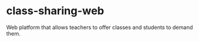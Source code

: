 # class-sharing-web
Web platform that allows teachers to offer classes and students to demand them.
